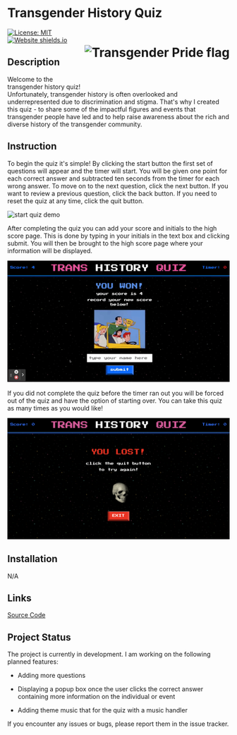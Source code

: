 <style>
    .flag {
        padding-top: 2em;
        
    }
</style>

# Transgender History Quiz <img src="https://upload.wikimedia.org/wikipedia/commons/thumb/b/b0/Transgender_Pride_flag.svg/1200px-Transgender_Pride_flag.svg.png" class="flag" align="right" height="100" width="auto" alt="Transgender Pride flag" />

[![License: MIT](https://img.shields.io/badge/License-MIT-yellow.svg)](https://opensource.org/licenses/MIT) [![Website shields.io](https://img.shields.io/website-up-down-green-red/http/shields.io.svg)](http://shields.io/)

## Description 

Welcome to the transgender history quiz! Unfortunately, transgender history is often overlooked and underrepresented due to discrimination and stigma. That's why I created this quiz - to share some of the impactful figures and events that transgender people have led and to help raise awareness about the rich and diverse history of the transgender community.

## Instruction 

To begin the quiz it's simple! By clicking the start button the first set of questions will appear and the timer will start. You will be given one point for each correct answer and subtracted ten seconds from the timer for each wrong answer. To move on to the next question, click the next button. If you want to review a previous question, click the back button. If you need to reset the quiz at any time, click the quit button. 

![start quiz demo](assets/readme%20assets/start%20quiz.gif)

After completing the quiz you can add your score and initials to the high score page. This is done by typing in your initials in the text box and clicking submit. You will then be brought to the high score page where your information will be displayed.  

![adding your score demo](assets/readme%20assets/winner.gif)

If you did not complete the quiz before the timer ran out you will be forced out of the quiz and have the option of starting over. You can take this quiz as many times as you would like! 

![User lost page](assets/readme%20assets/loser%20page.png)
## Installation 

N/A

## Links

[Source Code](https://github.com/Gatewayss/gage-api-quiz)
## Project Status 

The project is currently in development. I am working on the following planned features:

- Adding more questions 

- Displaying a popup box once the user clicks the correct answer containing more information on the individual or event

- Adding theme music that for the quiz with a music handler 

If you encounter any issues or bugs, please report them in the issue tracker.